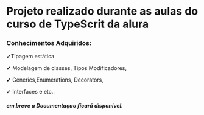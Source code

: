 # Projeto realizado durante as aulas do curso de TypeScrit da alura

###   Conhecimentos Adquiridos:

✔Tipagem estática 

✔ Modelagem de classes, Tipos Modificadores,

✔ Generics,Enumerations, Decorators, 

✔ Interfaces e etc..

##### em breve a Documentaçao ficará disponivel.
